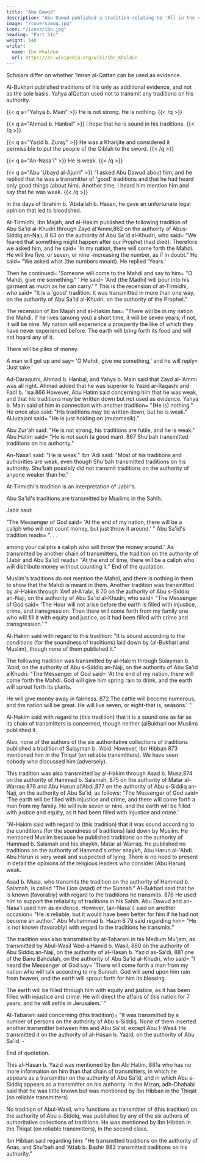 ```yaml
---
title: "Abu Dawud"
description: "Abu Dawud published a tradition relating to 'All in the chapter (on the Mahdi), as transmitted by Fitr b. Khalifah"
image: "/covers/muq.jpg"
icon: "/icons/ibn.jpg"
heading: "Part 51c"
weight: 140
writer:
  name: Ibn Khaldun
  url: https://en.wikipedia.org/wiki/Ibn_Khaldun
---
```

 


Scholars differ on whether 'Imran al-Qattan can be used as evidence. 

Al-Bukhari published traditions of his only as additional evidence, and not as the sole basis. Yahya alQattan used not to transmit any traditions on his authority. 

{{< q a="Yahya b. Main" >}}
He is not strong. He is nothing.
{{< /q >}}


{{< q a="Ahmad b. Hanbal" >}}
I hope that he is sound in his traditions.
{{< /q >}}

{{< q a="Yazid b. Zuray" >}}
He was a Kharijite and considered it permissible to put the people of the Qiblah to the sword.
{{< /q >}}

{{< q a="An-Nasa'i" >}}
He is weak.
{{< /q >}}

{{< q a="Abu 'Ubayd al-Ajurri" >}}
"I asked Abu Dawud about him, and he replied that he was a transmitter of 'good' traditions and that he had heard only good things (about him).  Another time, I heard him mention him and say that he was weak.
{{< /q >}}


In the days of Ibrahim b. 'Abdallah b. Hasan, he gave an unfortunate legal opinion that led to bloodshed.

At-Tirmidhi, Ibn Majah, and al-Hakim published the following tradition of Abu Sa'id al-Khudri through Zayd al'Ammi,862 on the authority of Abus-Siddiq an-Naji, 8 63 on the authority of Abu Sa'id al-Khudri, who said= "We feared that something might happen after our Prophet (had died). Therefore we asked him, and
he said= 'In my nation, there will come forth the Mahdi. He will live five, or seven, or nine'-increasing the number, as if in doubt." He said= "We asked what (the
numbers meant). He replied 'Years.' 

Then he continued= 'Someone will come to the Mahdi and say to him= "O Mahdi, give me something." ' He said= 'And (the Madhi)
will pour into his garment as much as he can carry.' "
This is the recension of at-Tirmidhi, who said= "It is a 'good' tradition. It was
transmitted in more than one way, on the authority of Abu Sa'id al-Khudri, on the
authority of the Prophet."

The recension of Ibn Majah and al-Hakim has= "There will be in my nation the Mahdi. If he lives (among you) a short time, it will be seven years; if not, it will be nine. My nation will experience a prosperity the like of which they have never experienced before. The earth will bring forth its food and will not hoard any of it.

There will be piles of money. 

A man will get up and say= 'O Mahdi, give me something,' and he will reply= 'Just take.'

Ad-Daraqutni, Ahmad b. Hanbal, and Yahya b. Main said that Zayd al-'Ammi was all right. Ahmad added that he was superior to Yazid ar-Raqashi <!-- 865 --> and Fadl b. 'Isa.866 However, Abu Hatim said concerning him that he was weak, and that his traditions may be written down but not used as evidence. Yahya b. Main said of him in connection with another tradition= "(He is) nothing." He once also said: "His traditions may be written down, but he is weak." AlJuzajani said= "He is just holding on (mutamasik)." 

Abu Zur'ah said: "He is not strong, his traditions are futile, and he is weak." Abu Hatim said= "He is not such (a good man). 867 Shu'bah
transmitted traditions on his authority." 

An-Nasa'i said: "He is weak." Ibn 'Adi said: "Most of his traditions and authorities are weak, even though Shu'bah transmitted traditions on his authority. Shu'bah possibly did not transmit traditions on the authority of anyone weaker than he."

At-Tirmidhi's tradition is an interpretation of Jabir's. 

Abu Sa'id's traditions are transmitted by Muslims in the Sahih. <!-- 969 --> 

Jabir said:

"The Messenger of God said= 'At the end of my nation, there will be a caliph who will not count money, but just throw it around.' " Abu Sa'id's tradition reads= ". . .

among your caliphs a caliph who will throw the money around." As transmitted by
another chain of transmitters, the tradition on the authority of (Jabir and Abu Sa'id)
reads= "At the end of time, there will be a caliph who will distribute money without
counting it." End of the quotation.

Muslim's traditions do not mention the Mahdi, and there is nothing in them to show that the Mahdi is meant in them.
Another tradition was transmitted by al-Hakim through 'Awf al-A'rabi, 8 70 on the authority of Abu s-Siddiq an-Naji, on the authority of Abu Sa'id al-Khudri, who said= "The Messenger of God said= 'The Hour will not arise before the earth is filled
with injustice, crime, and transgression. Then there will come forth from my family one who will fill it with equity and justice, as it had been filled with crime and transgression.' "

Al-Hakim said with regard to this tradition: "It is sound according to the conditions (for the soundness of traditions) laid down by (al-Bukhari and Muslim), though none of them published it."

The following tradition was transmitted by al-Hakim through Sulayman b. 'Abid,<!-- 871 --> on the authority of Abu s-Siddiq an-Naji, on the authority of Abu Sa'id alKhudri: "The Messenger of God said= 'At the end of my nation, there
will come forth the Mahdi. God will give him spring rain to drink, and the earth will
sprout forth its plants. 

He will give money away in fairness. 872 The cattle will become numerous, and the nation will be great. He will live seven, or eight-that is, seasons.' " 

Al-Hakim said with regard to (this tradition) that it is a sound one as far as its chain of transmitters is concerned, though neither (alBukhari nor Muslim) published it. 

Also, none of the authors of the six authoritative collections of traditions published a tradition of Sulayman b. 'Abid. However, Ibn Hibban 873 mentioned him in the Thiqat (on reliable transmitters). We have seen nobody who
discussed him (adversely).

This tradition was also transmitted by al-Hakim through Asad b. Musa,874 on the authority of Hammad b. Salamah, 875 on the authority of Matar al-Warraq 876 and Abu Harun al'Abdi,877 on the authority of Abu s-Siddiq an-Naji, on the
authority of Abu Sa'id, as follows: "The Messenger of God said= 'The earth will be
filled with injustice and crime, and there will come forth a man from my family. He
will rule seven or nine, and the earth will be filled with justice and equity, as it had
been filled with injustice and crime.' 

"Al-Hakim said with regard to (this tradition) that it was sound according to the conditions (for the soundness of traditions) laid down by Muslim. He mentioned
Muslim because he published traditions on the authority of Hammad b. Salamah and
his shaykh, Matar al-Warraq. He published no traditions on the authority of
Hammad's other shaykh, Abu Harun al-'Abdi. Abu Harun is very weak and
suspected of lying. There is no need to present in detail the opinions of the religious
leaders who consider (Abu Harun) weak.

Asad b. Musa, who transmits the tradition on the authority of Hammad b. Salamah, is called "The Lion (asad) of the Sunnah." Al-Bukhari said that he is known (favorably) with regard to the traditions he transmits. 878 He used him to
support the reliability of traditions in his Sahih. Abu Dawud and an-Nasa'i used him
as evidence. However, (an-Nasa'i) said on another occasion= "He is reliable, but it
would have been better for him if he had not become an author." Abu Muhammad b.
Hazm 8 79 said regarding him= "He is not known (favorably) with regard to the
traditions he transmits."

The tradition was also transmitted by at-Tabarani in his Medium Mu'jam, as transmitted by Abul-Wasil 'Abd-alHamid b. Wasil, 880 on the authority of Abu Siddiq an-Naji, on the authority of al-Hasan b. Yazid as-Sa'di, 881 one of the Banu
Bahdalah, on the authority of Abu Sa'id al-Khudri, who said= "I heard the Messenger
of God say= 'There will come forth a man from my nation who will talk according to
my Sunnah. God will send upon him rain from heaven, and the earth will sprout
forth for him its blessing. 

The earth will be filled through him with equity and justice, as it has been filled with injustice and crime. He will direct the affairs of this nation for 7 years, and he will settle in Jerusalem.' "

At-Tabarani said concerning (this tradition)= "It was transmitted by a number of persons on the authority of Abu s-Siddiq. None of them inserted another transmitter between him and Abu Sa'id, except Abu 1-Wasil. He transmitted it on
the authority of al-Hasan b. Yazid, on the authority of Abu Sa'id. - 

End of quotation.

This al-Hasan b. Yazid was mentioned by Ibn Abi Hatim, 881a who has no more information on him than that chain of transmitters, in which he appears as a transmitter on the authority of Abu Sa'id, and in which Abu s-Siddiq appears as a
transmitter on his authority. In the Mizan, adh-Dhahabi said that he was little known
but was mentioned by Ibn Hibban in the Thiqat (on reliable transmitters) <!-- 882 --> 

No tradition of Abul-Wasil, who functions as transmitter of (this tradition) on the authority of Abu s-Siddiq, was published by any of the six authors of authoritative collections of traditions. He was mentioned by Ibn Hibban in the Thiqat (on reliable transmitters), in the second class. 

Ibn Hibban said regarding him: "He transmitted traditions on the authority of Anas, and Shu'bah and 'Attab b. Bashir 883 transmitted traditions on his authority."

